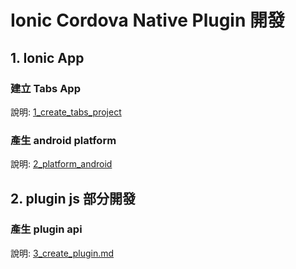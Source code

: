 # Ionic Cordova Native Plugin 開發

## 1. Ionic App

### 建立 Tabs App
說明: [ 1_create_tabs_project ](https://github.com/tsaokuoyang/ionic7_demo/blob/main/doc/1_create_tabs_project.md)

### 產生 android platform

說明: [2_platform_android](https://github.com/tsaokuoyang/ionic7_demo/blob/main/doc/2_platform_android.md)


## 2. plugin js 部分開發

### 產生 plugin api
說明: [3_create_plugin.md](https://github.com/tsaokuoyang/ionic7_demo/blob/main/doc/3_create_plugin.md)

